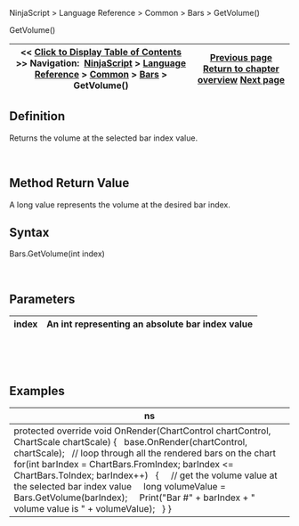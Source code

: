 ﻿


NinjaScript \> Language Reference \> Common \> Bars \> GetVolume()






















GetVolume()







| \<\< [Click to Display Table of Contents](getvolume.md) \>\> **Navigation:**     [NinjaScript](ninjascript-1.md) \> [Language Reference](language_reference_wip-1.md) \> [Common](common-1.md) \> [Bars](bars-1.md) \> GetVolume() | [Previous page](gettime-1.md) [Return to chapter overview](bars-1.md) [Next page](isfirstbarofsession-1.md) |
| --- | --- |











## Definition


Returns the volume at the selected bar index value.


 


## Method Return Value


A long value represents the volume at the desired bar index.


## 


## Syntax


Bars.GetVolume(int index)


 


## Parameters




| index | An int representing an absolute bar index value |
| --- | --- |



 


 


## Examples




| ns |
| --- |
| protected override void OnRender(ChartControl chartControl, ChartScale chartScale) {    base.OnRender(chartControl, chartScale);    // loop through all the rendered bars on the chart    for(int barIndex \= ChartBars.FromIndex; barIndex \<\= ChartBars.ToIndex; barIndex\+\+)    {      // get the volume value at the selected bar index value      long volumeValue \= Bars.GetVolume(barIndex);      Print("Bar \#" \+ barIndex \+ " volume value is " \+ volumeValue);    } } |









